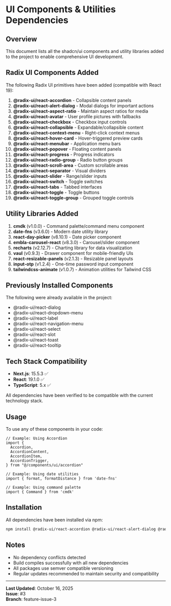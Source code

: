 # UI Components & Utilities Dependencies

## Overview

This document lists all the shadcn/ui components and utility libraries added to the project to enable comprehensive UI development.

## Radix UI Components Added

The following Radix UI primitives have been added (compatible with React 19):

1. **@radix-ui/react-accordion** - Collapsible content panels
2. **@radix-ui/react-alert-dialog** - Modal dialogs for important actions
3. **@radix-ui/react-aspect-ratio** - Maintain aspect ratios for media
4. **@radix-ui/react-avatar** - User profile pictures with fallbacks
5. **@radix-ui/react-checkbox** - Checkbox input controls
6. **@radix-ui/react-collapsible** - Expandable/collapsible content
7. **@radix-ui/react-context-menu** - Right-click context menus
8. **@radix-ui/react-hover-card** - Hover-triggered preview cards
9. **@radix-ui/react-menubar** - Application menu bars
10. **@radix-ui/react-popover** - Floating content panels
11. **@radix-ui/react-progress** - Progress indicators
12. **@radix-ui/react-radio-group** - Radio button groups
13. **@radix-ui/react-scroll-area** - Custom scrollable areas
14. **@radix-ui/react-separator** - Visual dividers
15. **@radix-ui/react-slider** - Range/slider inputs
16. **@radix-ui/react-switch** - Toggle switches
17. **@radix-ui/react-tabs** - Tabbed interfaces
18. **@radix-ui/react-toggle** - Toggle buttons
19. **@radix-ui/react-toggle-group** - Grouped toggle controls

## Utility Libraries Added

1. **cmdk** (v1.0.0) - Command palette/command menu component
2. **date-fns** (v3.6.0) - Modern date utility library
3. **react-day-picker** (v8.10.1) - Date picker component
4. **embla-carousel-react** (v8.3.0) - Carousel/slider component
5. **recharts** (v2.12.7) - Charting library for data visualization
6. **vaul** (v0.9.3) - Drawer component for mobile-friendly UIs
7. **react-resizable-panels** (v2.1.3) - Resizable panel layouts
8. **input-otp** (v1.2.4) - One-time password input component
9. **tailwindcss-animate** (v1.0.7) - Animation utilities for Tailwind CSS

## Previously Installed Components

The following were already available in the project:
- @radix-ui/react-dialog
- @radix-ui/react-dropdown-menu
- @radix-ui/react-label
- @radix-ui/react-navigation-menu
- @radix-ui/react-select
- @radix-ui/react-slot
- @radix-ui/react-toast
- @radix-ui/react-tooltip

## Tech Stack Compatibility

- **Next.js**: 15.5.3 ✅
- **React**: 19.1.0 ✅
- **TypeScript**: 5.x ✅

All dependencies have been verified to be compatible with the current technology stack.

## Usage

To use any of these components in your code:

```tsx
// Example: Using Accordion
import {
  Accordion,
  AccordionContent,
  AccordionItem,
  AccordionTrigger,
} from "@/components/ui/accordion"

// Example: Using date utilities
import { format, formatDistance } from 'date-fns'

// Example: Using command palette
import { Command } from 'cmdk'
```

## Installation

All dependencies have been installed via npm:

```bash
npm install @radix-ui/react-accordion @radix-ui/react-alert-dialog @radix-ui/react-aspect-ratio @radix-ui/react-avatar @radix-ui/react-checkbox @radix-ui/react-collapsible @radix-ui/react-context-menu @radix-ui/react-hover-card @radix-ui/react-menubar @radix-ui/react-popover @radix-ui/react-progress @radix-ui/react-radio-group @radix-ui/react-scroll-area @radix-ui/react-separator @radix-ui/react-slider @radix-ui/react-switch @radix-ui/react-tabs @radix-ui/react-toggle @radix-ui/react-toggle-group cmdk date-fns react-day-picker embla-carousel-react recharts vaul react-resizable-panels input-otp tailwindcss-animate
```

## Notes

- No dependency conflicts detected
- Build compiles successfully with all new dependencies
- All packages use semver compatible versioning
- Regular updates recommended to maintain security and compatibility

---

**Last Updated**: October 16, 2025  
**Issue**: #3  
**Branch**: feature-issue-3

